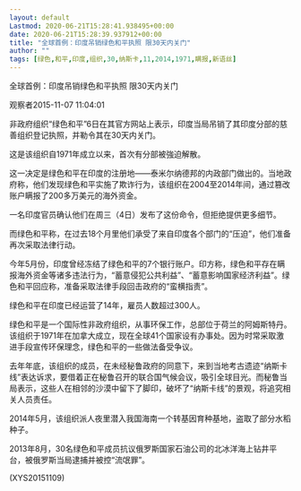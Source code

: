 ```yaml
---
layout: default
Lastmod: 2020-06-21T15:28:41.938495+00:00
date: 2020-06-21T15:28:39.937912+00:00
title: "全球首例：印度吊销绿色和平执照 限30天内关门"
author: ""
tags: [绿色,和平,印度,组织,30,纳斯卡,11,2014,1971,瞒报,新语丝]
---
```


全球首例：印度吊销绿色和平执照 限30天内关门

观察者2015-11-07 11:04:01

非政府组织“绿色和平”6日在其官方网站上表示，印度当局吊销了其印度分部的慈善组织登记执照，并勒令其在30天内关门。

这是该组织自1971年成立以来，首次有分部被強迫解散。

这一决定是绿色和平在印度的注册地——泰米尔纳德邦的内政部门做出的。当地政府称，他们发现绿色和平实施了欺诈行为，该组织在2004至2014年间，通过篡改账户瞒报了200多万美元的海外资金。

一名印度官员确认他们在周三（4日）发布了这份命令，但拒绝提供更多细节。

而绿色和平称，在过去18个月里他们承受了来自印度各个部门的“压迫”，他们准备再次采取法律行动。

今年5月份，印度曾经冻结了绿色和平的7个银行账户。印方称，绿色和平存在瞒报海外资金等诸多违法行为，“蓄意侵犯公共利益”、“蓄意影响国家经济利益”。绿色和平回应称，准备采取法律手段回击政府的“蛮横指责”。

绿色和平在印度已经运营了14年，雇员人数超过300人。

绿色和平是一个国际性非政府组织，从事环保工作，总部位于荷兰的阿姆斯特丹。该组织于1971年在加拿大成立，现在全球41个国家设有办事处。因为时常采取激进手段宣传环保理念，绿色和平的一些做法备受争议。

去年年底，该组织的成员，在未经秘鲁政府的同意下，来到当地考古遗迹“纳斯卡线”表达诉求，要借着正在秘鲁召开的联合国气候会议，吸引全球目光。而秘鲁当局表示，这些人在相邻的沙漠中留下了脚印，破坏了“纳斯卡线”的景观，将追究相关人员责任。

2014年5月，该组织派人夜里潜入我国海南一个转基因育种基地，盗取了部分水稻种子。

2013年8月，30名绿色和平成员抗议俄罗斯国家石油公司的北冰洋海上钻井平台，被俄罗斯当局逮捕并被控“流氓罪”。

(XYS20151109)

